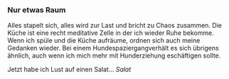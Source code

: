 
### Nur etwas Raum

Alles stapelt sich, alles wird zur Last und bricht zu Chaos zusammen. Die Küche ist eine recht meditative Zelle in der ich wieder Ruhe bekomme. Wenn ich spüle und die Küche aufräume, ordnen sich auch meine Gedanken wieder. Bei einem Hundespaziergangverhält es sich übrigens ähnlich, auch wenn ich mich mehr mit Hunderziehung eschäftigen sollte.

Jetzt habe ich Lust auf einen Salat... _Salat_

